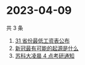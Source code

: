 # 2023-04-09

共 3 条

<!-- BEGIN ZHIHUSEARCH -->
<!-- 最后更新时间 Sun Apr 09 2023 01:09:42 GMT+0800 (China Standard Time) -->
1. [31 省份最低工资表公布](https://www.zhihu.com/search?q=31%20省份最低工资表公布)
1. [新冠最有可能的起源是什么](https://www.zhihu.com/search?q=新冠最有可能的起源是什么)
1. [苏科大凌晨 4 点考研通知](https://www.zhihu.com/search?q=苏科大凌晨%204%20点考研通知)
<!-- END ZHIHUSEARCH -->
